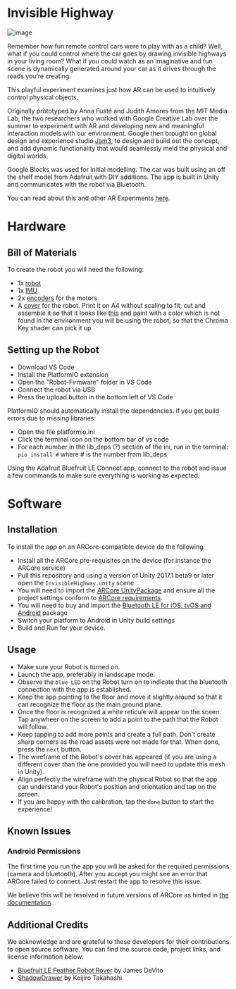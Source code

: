 # Invisible Highway

![image](https://github.com/Jam3/Invisible-Highway/raw/master/media/Invisible_Highway.gif)

Remember how fun remote control cars were to play with as a child? Well, what if you could control where the car goes by drawing invisible highways in your living room? What if you could watch as an imaginative and fun scene is dynamically generated around your car as it drives through the roads you’re creating.

This playful experiment examines just how AR can be used to intuitively control physical objects.

Originally prototyped by Anna Fusté and Judith Amores from the MIT Media Lab, the two researchers who worked with Google Creative Lab over the summer to experiment with AR and developing new and meaningful interaction models with our environment. Google then brought on global design and experience studio [Jam3](http://jam3.com), to design and build out the concept, and add dynamic functionality that would seamlessly meld the physical and digital worlds.

Google Blocks was used for initial modelling. The car was built using an off the shelf model from Adafruit with DIY additions. The app is built in Unity and communicates with the robot via Bluetooth.

You can read about this and other AR Experiments [here](https://experiments.withgoogle.com/ar/invisible-highway).

# Hardware

## Bill of Materials

To create the robot you will need the following:

* 1x [robot](https://www.adafruit.com/product/3235)
* 1x [IMU](https://www.adafruit.com/product/2472)
* 2x [encoders](https://solarbotics.com/product/gmww02/) for the motors
* A [cover](https://github.com/Jam3/Invisible-Highway/raw/master/media/robot_cover.pdf) for the robot. Print it on A4 without scaling to fit, cut and assemble it so that it looks like [this](https://github.com/Jam3/Invisible-Highway/raw/master/media/robot_cover_result.jpg) and paint with a color which is not found in the environment you will be using the robot, so that the Chroma Key shader can pick it up

## Setting up the Robot

* Download VS Code
* Install the PlatformIO extension
* Open the "Robot-Firmware" folder in VS Code
* Connect the robot via USB
* Press the upload button in the bottom left of VS Code

PlatformIO should automatically install the dependencies. if you get build errors due to missing libraries:

* Open the file platformio.ini
* Click the terminal icon on the bottom bar of vs code
* For each number in the lib_deps (?) section of the ini, run in the terminal: `pio install #` where # is the number from lib_deps

Using the Adafruit Bluefruit LE Connect app, connect to the robot and issue a few commands to make sure everything is working as expected.


# Software

## Installation

To install the app on an ARCore-compatible device do the following:

* Install all the ARCore pre-requisites on the device (for instance the ARCore service)
* Pull this repository and using a version of Unity 2017.1 beta9 or later open the `InvisibleHighway.unity` scene
* You will need to import the [ARCore UnityPackage](https://github.com/google-ar/arcore-unity-sdk/releases) and ensure all the project settings conform to [ARCore requirements](https://developers.google.com/ar/develop/unity/getting-started).
* You will need to buy and import the [Bluetooth LE for iOS, tvOS and Android](https://assetstore.unity.com/packages/tools/network/bluetooth-le-for-ios-tvos-and-android-26661) package
* Switch your platform to Android in Unity build settings
* Build and Run for your device.

## Usage

* Make sure your Robot is turned on.
* Launch the app, preferably in landscape mode.
* Observe the `blue LED` on the Robot turn on to indicate that the bluetooth connection with the app is established.
* Keep the app pointing to the floor and move it slightly around so that it can recognize the floor as the main ground plane.
* Once the floor is recognized a white reticule will appear on the sceen. Tap anywheer on the screen to add a point to the path that the Robot will follow.
* Keep tapping to add more points and create a full path. Don't create sharp corners as the road assets were not made for that. When done, press the `next` button.
* The wireframe of the Robot's cover has appeared (if you are using a different cover than the one provided you will need to update this mesh in Unity).
* Align perfectly the wireframe with the physical Robot so that the app can understand your Robot's position and orientation and tap on the screen.
* If you are happy with the calibration, tap the `done` button to start the experience!

## Known Issues

### Android Permissions

The first time you run the app you will be asked for the required permissions (camera and bluetooth). After you accept you might see an error that ARCore failed to connect. Just restart the app to resolve this issue.

We believe this will be resolved in future versions of ARCore as hinted in [the documentation](https://developers.google.com/ar/reference/unity/class/google-a-r-core/android-permissions-manager#class_google_a_r_core_1_1_android_permissions_manager_1a2af3849a9675133c702d990f6717833f).

## Additional Credits

We acknowledge and are grateful to these developers for their contributions to open source software. You can find the source code, project links, and license information below.

* [Bluefruit LE Feather Robot Rover](https://learn.adafruit.com/bluefruit-feather-robot/code) by James DeVito
* [ShadowDrawer](https://github.com/keijiro/ShadowDrawer) by Keijiro Takahashi
